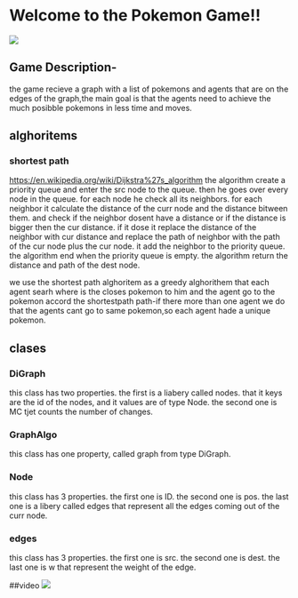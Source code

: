 #   Welcome to the Pokemon Game!!
![](https://cdn.custom-cursor.com/collections/129/cover-pokemon-preview.png)
## Game Description-
the game recieve a graph with a list of pokemons and agents that are on the edges of the graph,the main goal is that the agents need to achieve the much posibble pokemons in less time and moves.
## alghoritems
### shortest path
https://en.wikipedia.org/wiki/Dijkstra%27s_algorithm
the algorithm create a priority queue and enter the src node to the queue. then he goes over every node in the queue. for each node he check all its neighbors. for each neighbor it calculate the distance of the curr node and the distance bitween them. and check if the neighbor dosent have a distance or if the distance is bigger then the cur distance. if it dose it replace the distance of the neighbor with cur distance and replace the path of neighbor with the path of the cur node plus the cur node. it add the neighbor to the priority queue. the algorithm end when the priority queue is empty. the algorithm return the distance and path of the dest node.

we use the shortest path alghoritem as a greedy alghorithem that each agent searh where is the closes pokemon to him and the agent go to the pokemon accord the shortestpath path-if there more than one agent we do that the agents cant go to same pokemon,so each agent hade a unique pokemon.
## clases
### DiGraph
this class has two properties. the first is a liabery called nodes. that it keys are the id of the nodes, and it values are of type Node. the second one is MC tjet counts the number of changes.

### GraphAlgo
this class has one property, called graph from type DiGraph.

### Node
this class has 3 properties. the first one is ID. the second one is pos. the last one is a libery called edges that represent all the edges coming out of the curr node.

### edges
this class has 3 properties. the first one is src. the second one is dest. the last one is w that represent the weight of the edge.


##video
![](https://im3.ezgif.com/tmp/ezgif-3-160954bcd4.gif)

